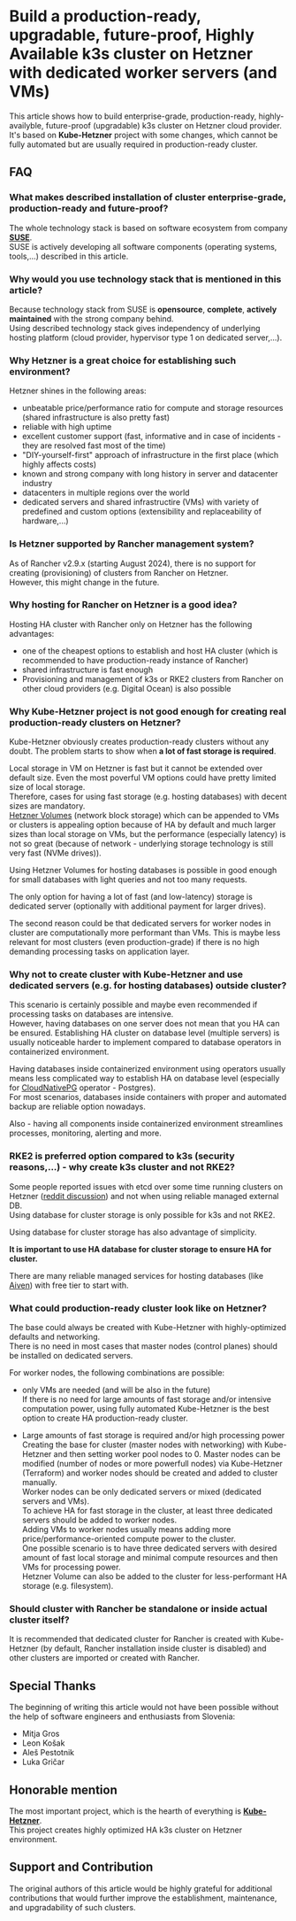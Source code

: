 # Build a production-ready, upgradable, future-proof, Highly Available k3s cluster on Hetzner with dedicated worker servers (and VMs)

This article shows how to build enterprise-grade, production-ready, highly-availyble, future-proof (upgradable) k3s cluster on Hetzner cloud provider.\
It's based on **Kube-Hetzner** project with some changes, which cannot be fully automated but are usually required in production-ready cluster.

## FAQ
### What makes described installation of cluster enterprise-grade, production-ready and future-proof?
The whole technology stack is based on software ecosystem from company **[SUSE](https://www.suse.com/)**.\
SUSE is actively developing all software components (operating systems, tools,...) described in this article.

### Why would you use technology stack that is mentioned in this article?
Because technology stack from SUSE is **opensource**, **complete**, **actively maintained** with the strong company behind.\
Using described technology stack gives independency of underlying hosting platform (cloud provider, hypervisor type 1 on dedicated server,...).

### Why Hetzner is a great choice for establishing such environment?
Hetzner shines in the following areas:
- unbeatable price/performance ratio for compute and storage resources (shared infrastructure is also pretty fast)
- reliable with high uptime
- excellent customer support (fast, informative and in case of incidents - they are resolved fast most of the time)
- "DIY-yourself-first" approach of infrastructure in the first place (which highly affects costs)
- known and strong company with long history in server and datacenter industry
- datacenters in multiple regions over the world
- dedicated servers and shared infrastructire (VMs) with variety of predefined and custom options (extensibility and replaceability of hardware,...)

### Is Hetzner supported by Rancher management system?
As of Rancher v2.9.x (starting August 2024), there is no support for creating (provisioning) of clusters from Rancher on Hetzner.\
However, this might change in the future.

### Why hosting for Rancher on Hetzner is a good idea?

Hosting HA cluster with Rancher only on Hetzner has the following advantages:

- one of the cheapest options to establish and host HA cluster (which is recommended to have production-ready instance of Rancher)
- shared infrastructure is fast enough
- Provisioning and management of k3s or RKE2 clusters from Rancher on other cloud providers (e.g. Digital Ocean) is also possible

### Why Kube-Hetzner project is not good enough for creating real production-ready clusters on Hetzner?
Kube-Hetzner obviously creates production-ready clusters without any doubt. The problem starts to show when **a lot of fast storage is required**.

Local storage in VM on Hetzner is fast but it cannot be extended over default size. Even the most poverful VM options could have pretty limited size of local storage.\
Therefore, cases for using fast storage (e.g. hosting databases) with decent sizes are mandatory.\
[Hetzner Volumes](https://docs.hetzner.com/cloud/volumes/overview/) (network block storage) which can be appended to VMs or clusters is appealing option because of HA by default and much larger sizes than local storage on VMs, but the performance (especially latency) is not so great (because of network - underlying storage technology is still very fast (NVMe drives)).

Using Hetzner Volumes for hosting databases is possible in good enough for small databases with light queries and not too many requests.

The only option for having a lot of fast (and low-latency) storage is dedicated server (optionally with additional payment for larger drives).

The second reason could be that dedicated servers for worker nodes in cluster are computationally more performant than VMs. This is maybe less relevant for most clusters (even production-grade) if there is no high demanding processing tasks on application layer.

### Why not to create cluster with Kube-Hetzner and use dedicated servers (e.g. for hosting databases) outside cluster?
This scenario is certainly possible and maybe even recommended if processing tasks on databases are intensive.\
However, having databases on one server does not mean that you HA can be ensured. Establishing HA cluster on database level (multiple servers) is usually noticeable harder to implement compared to database operators in containerized environment.

Having databases inside containerized environment using operators usually means less complicated way to establish HA on database level (especially for [CloudNativePG](https://cloudnative-pg.io/) operator - Postgres).\
For most scenarios, databases inside containers with proper and automated backup are reliable option nowadays.

Also - having all components inside containerized environment streamlines processes, monitoring, alerting and more.


### RKE2 is preferred option compared to k3s (security reasons,...) - why create k3s cluster and not RKE2?
Some people reported issues with etcd over some time running clusters on Hetzner ([reddit discussion](https://www.reddit.com/r/hetzner/comments/1cwgg7l/ha_k3s_or_rke2_cluster_with_rancher_management_on/)) and not when using reliable managed external DB.\
Using database for cluster storage is only possible for k3s and not RKE2.

Using database for cluster storage has also advantage of simplicity.

**It is important to use HA database for cluster storage to ensure HA for cluster.**

There are many reliable managed services for hosting databases (like [Aiven](https://aiven.io/)) with free tier to start with.


### What could production-ready cluster look like on Hetzner?
The base could always be created with Kube-Hetzner with highly-optimized defaults and networking.\
There is no need in most cases that master nodes (control planes) should be installed on dedicated servers.

For worker nodes, the following combinations are possible:

- only VMs are needed (and will be also in the future)\
If there is no need for large amounts of fast storage and/or intensive computation power, using fully automated Kube-Hetzner is the best option to create HA production-ready cluster.

- Large amounts of fast storage is required and/or high processing power
Creating the base for cluster (master nodes with networking) with Kube-Hetzner and then setting worker pool nodes to 0.
Master nodes can be modified (number of nodes or more powerfull nodes) via Kube-Hetzner (Terraform) and worker nodes should be created and added to cluster manually.\
Worker nodes can be only dedicated servers or mixed (dedicated servers and VMs).\
To achieve HA for fast storage in the cluster, at least three dedicated servers should be added to worker nodes.\
Adding VMs to worker nodes usually means adding more price/performance-oriented compute power to the cluster.\
One possible scenario is to have three dedicated servers with desired amount of fast local storage and minimal compute resources and then VMs for processing power.\
Hetzner Volume can also be added to the cluster for less-performant HA storage (e.g. filesystem).


### Should cluster with Rancher be standalone or inside actual cluster itself?
It is recommended that dedicated cluster for Rancher is created with Kube-Hetzner (by default, Rancher installation inside cluster is disabled) and other clusters are imported or created with Rancher.


## Special Thanks
The beginning of writing this article would not have been possible without the help of software engineers and enthusiasts from Slovenia:

- Mitja Gros
- Leon Košak
- Aleš Pestotnik
- Luka Gričar

## Honorable mention
The most important project, which is the hearth of everything is **[Kube-Hetzner](https://github.com/kube-hetzner/terraform-hcloud-kube-hetzner)**.\
This project creates highly optimized HA k3s cluster on Hetzner environment.

## Support and Contribution
The original authors of this article would be highly grateful for additional contributions that would further improve the establishment, maintenance, and upgradability of such clusters.